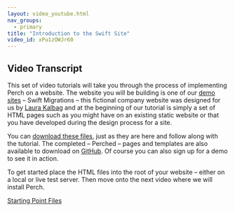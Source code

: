 ```yaml
---
layout: video_youtube.html
nav_groups:
  - primary
title: "Introduction to the Swift Site"
video_id: xPu1zOWJr60
---
```

## Video Transcript

This set of video tutorials will take you through the process of implementing Perch on a website. The website you will be building is one of our [demo sites](https://grabaperch.com/demo) – Swift Migrations – this fictional company website was designed for us by [Laura Kalbag](http://laurakalbag.com/) and at the beginning of our tutorial is simply a set of HTML pages such as you might have on an existing static website or that you have developed during the design process for a site.

You can [download these files](https://static.grabaperch.com/docs/swiftstartingpoint.zip), just as they are here and follow along with the tutorial. The completed – Perched – pages and templates are also available to download on [GitHub](https://github.com/PerchCMS/perchdemo-swift). Of course you can also sign up for a demo to see it in action.

To get started place the HTML files into the root of your website – either on a local or live test server. Then move onto the next video where we will install Perch.

[Starting Point Files](https://static.grabaperch.com/docs/swiftstartingpoint.zip)
